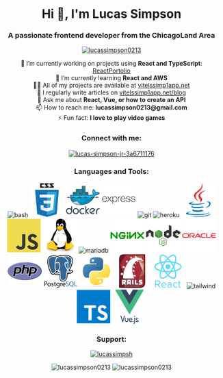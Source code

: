 <h1 align="center">Hi 👋, I'm Lucas Simpson</h1>
<h3 align="center">A passionate frontend developer from the ChicagoLand Area</h3>

<p align="center">
  <a href="https://github.com/lucassimpson0213">
    <img src="https://komarev.com/ghpvc/?username=lucassimpson0213&label=Profile%20views&color=0e75b6&style=flat-square" alt="lucassimpson0213" />
  </a>
</p>

<p align="center">
  🔭 I’m currently working on projects using <strong>React and TypeScript</strong>: <a href="https://github.com/lucassimpson0213/ReactPortolio" target="_blank">ReactPortolio</a><br>
  🌱 I’m currently learning <strong>React and AWS</strong><br>
  👨‍💻 All of my projects are available at <a href="http://vitelssimp1app.net" target="_blank">vitelssimp1app.net</a><br>
  📝 I regularly write articles on <a href="http://vitelssimp1app.net/blog" target="_blank">vitelssimp1app.net/blog</a><br>
  💬 Ask me about <strong>React, Vue, or how to create an API</strong><br>
  📫 How to reach me: <strong>lucassimpson0213@gmail.com</strong><br>
  ⚡ Fun fact: <strong>I love to play video games</strong>
</p>

<h3 align="center">Connect with me:</h3>
<p align="center">
  <a href="https://linkedin.com/in/lucas-simpson-jr-3a6711176" target="_blank">
    <img align="center" src="https://raw.githubusercontent.com/rahuldkjain/github-profile-readme-generator/master/src/images/icons/Social/linked-in-alt.svg" alt="lucas-simpson-jr-3a6711176" height="80" width="80" />
  </a>
</p>

<h3 align="center">Languages and Tools:</h3>
<p align="center">
  <img src="https://www.vectorlogo.zone/logos/gnu_bash/gnu_bash-icon.svg" alt="bash" width="80" height="80"/>
  <img src="https://raw.githubusercontent.com/devicons/devicon/master/icons/css3/css3-original-wordmark.svg" alt="css3" width="80" height="80"/>
  <img src="https://raw.githubusercontent.com/devicons/devicon/master/icons/docker/docker-original-wordmark.svg" alt="docker" width="80" height="80"/>
  <img src="https://raw.githubusercontent.com/devicons/devicon/master/icons/express/express-original-wordmark.svg" alt="express" width="80" height="80"/>
  <img src="https://www.vectorlogo.zone/logos/git-scm/git-scm-icon.svg" alt="git" width="80" height="80"/>
  <img src="https://www.vectorlogo.zone/logos/heroku/heroku-icon.svg" alt="heroku" width="80" height="80"/>
  <img src="https://raw.githubusercontent.com/devicons/devicon/master/icons/java/java-original.svg" alt="java" width="80" height="80"/>
  <img src="https://raw.githubusercontent.com/devicons/devicon/master/icons/javascript/javascript-original.svg" alt="javascript" width="80" height="80"/>
  <img src="https://raw.githubusercontent.com/devicons/devicon/master/icons/linux/linux-original.svg" alt="linux" width="80" height="80"/>
  <img src="https://www.vectorlogo.zone/logos/mariadb/mariadb-icon.svg" alt="mariadb" width="80" height="80"/>
  <img src="https://raw.githubusercontent.com/devicons/devicon/master/icons/nginx/nginx-original.svg" alt="nginx" width="80" height="80"/>
  <img src="https://raw.githubusercontent.com/devicons/devicon/master/icons/nodejs/nodejs-original-wordmark.svg" alt="nodejs" width="80" height="80"/>
  <img src="https://raw.githubusercontent.com/devicons/devicon/master/icons/oracle/oracle-original.svg" alt="oracle" width="80" height="80"/>
  <img src="https://raw.githubusercontent.com/devicons/devicon/master/icons/php/php-original.svg" alt="php" width="80" height="80"/>
  <img src="https://raw.githubusercontent.com/devicons/devicon/master/icons/postgresql/postgresql-original-wordmark.svg" alt="postgresql" width="80" height="80"/>
  <img src="https://raw.githubusercontent.com/devicons/devicon/master/icons/python/python-original.svg" alt="python" width="80" height="80"/>
  <img src="https://raw.githubusercontent.com/devicons/devicon/master/icons/rails/rails-original-wordmark.svg" alt="rails" width="80" height="80"/>
  <img src="https://raw.githubusercontent.com/devicons/devicon/master/icons/react/react-original-wordmark.svg" alt="react" width="80" height="80"/>
  <img src="https://www.vectorlogo.zone/logos/tailwindcss/tailwindcss-icon.svg" alt="tailwind" width="80" height="80"/>
  <img src="https://raw.githubusercontent.com/devicons/devicon/master/icons/typescript/typescript-original.svg" alt="typescript" width="80" height="80"/>
  <img src="https://raw.githubusercontent.com/devicons/devicon/master/icons/vuejs/vuejs-original-wordmark.svg" alt="vuejs" width="80" height="80"/>
</p>

<h3 align="center">Support:</h3>
<p align="center">
  <a href="https://www.buymeacoffee.com/lucassimpsh"> 
    <img src="https://cdn.buymeacoffee.com/buttons/v2/default-yellow.png" height="50" width="210" alt="lucassimpsh" />
  </a>
</p>

<div align="center">
  <img src="https://github-readme-stats.vercel.app/api/top-langs?username=lucassimpson0213&show_icons=true&locale=en&layout=compact" alt="lucassimpson0213" />
  <img src="https://github-readme-stats.vercel.app/api?username=lucassimpson0213&show_icons=true&locale=en" alt="lucassimpson0213" />
</div>


